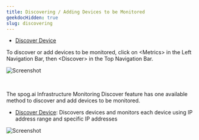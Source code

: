 ```yaml
---
title: Discovering / Adding Devices to be Monitored
geekdocHidden: true
slug: discovering
---
```


* <a href="/cloud_vista/Overview/inframonitoring/discovering/discoverdevice">Discover Device</a>

To discover or add devices to be monitored, click on \<Metrics> in the Left Navigation Bar, then \<Discover> in the Top Navigation Bar. 

![Screenshot](/cloud_vista/Overview/images/discover1.png)

&nbsp;

The spog.ai Infrastructure Monitoring Discover feature has one available method to discover and add devices to be monitored.
* <a href="/cloud_vista/Overview/inframonitoring/discovering/discoverdevice">Discover Device</a>:  Discovers devices and monitors each device using IP address range and specific IP addresses

![Screenshot](/cloud_vista/Overview/images/discover2.png)
